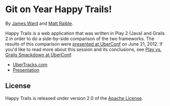 Git on Year Happy Trails!
========================

By [James Ward](http://jamesward.com "James' Blog") and [Matt Raible](http://raibledesigns.com "Matt's Blog").

Happy Trails is a web application that was written in Play 2 (Java) and Grails 2 in order to do a side-by-side comparison of the two frameworks. The results of this comparison were [presented at UberConf](http://uberconf.com/conference/denver/2012/06/session?id=25584) on June 21, 2012. If you'd like to read more about this session and its conclusions, see [Play vs. Grails Smackdown at ÜberConf](http://raibledesigns.com/rd/entry/play_vs_grails_smackdown_at).

* [UberTracks.com](http://ubertracks.com)
* [Presentation](http://ubertracks.com/preso/)

## License
Happy Trails is released under version 2.0 of the [Apache License][].

[Apache License]: http://www.apache.org/licenses/LICENSE-2.0